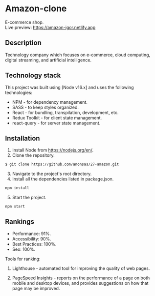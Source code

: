 # Amazon-clone

E-commerce shop.  
Live preview: https://amazon-igor.netlify.app

## Description

Technology company which focuses on e-commerce, cloud computing, digital streaming, and artificial intelligence.

## Technology stack

This project was built using [Node v16.x] and uses the following technologies:

- NPM - for dependency management.
- SASS - to keep styles organized.
- React - for bundling, transpilation, development, etc.
- Redux Toolkit - for client state management.
- react-query - for server state management.

## Installation

1. Install Node from https://nodejs.org/en/.
2. Clone the repository.

```bash
$ git clone https://github.com/anonsas/27-amazon.git
```

3. Navigate to the project's root directory.
4. Install all the dependencies listed in package.json.

```bash
npm install
```

5. Start the project.

```bash
npm start
```

## Rankings

- Performance: 91%.
- Accessibility: 90%.
- Best Practices: 100%.
- Seo: 100%.

Tools for ranking:

1. Lighthouse - automated tool for improving the quality of web pages.

2. PageSpeed Insights - reports on the performance of a page on both mobile and desktop devices, and provides suggestions on how that page may be improved.
